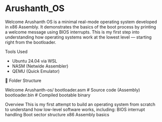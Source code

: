 # Arushanth_OS
Welcome Arushanth OS is a minimal real-mode operating system developed in x86 Assembly. It demonstrates the basics of the boot process by printing a welcome message using BIOS interrupts. This is my first step into understanding how operating systems work at the lowest level — starting right from the bootloader.  


Tools Used

- Ubuntu 24.04 via WSL
- NASM (Netwide Assembler)
- QEMU (Quick Emulator)

📂 Folder Structure

Welcome Arushanth-os/
bootloader.asm # Source code (Assembly)
bootloader.bin # Compiled bootable binary

Overview
This is my first attempt to build an operating system from scratch to understand how low-level software works, including:
BIOS interrupt handling
Boot sector structure
x86 Assembly basics



